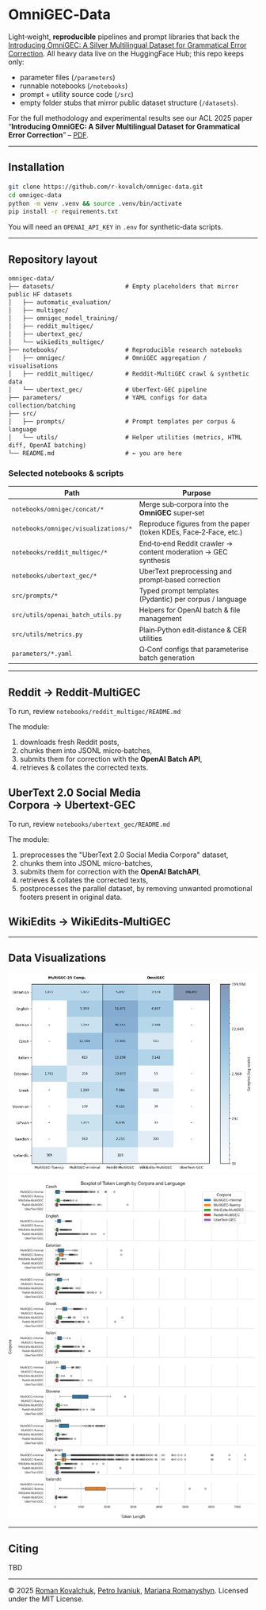 # OmniGEC‑Data

Light‑weight, **reproducible** pipelines and prompt libraries that back the [Introducing OmniGEC: A Silver Multilingual Dataset for Grammatical Error Correction](https://huggingface.co/collections/lang-uk/omnigec-68095391ebef195ed6c0a5f3).
All heavy data live on the HuggingFace Hub; this repo keeps only:

* parameter files (`/parameters`)
* runnable notebooks (`/notebooks`)
* prompt + utility source code (`/src`)
* empty folder stubs that mirror public dataset structure (`/datasets`).

For the full methodology and experimental results see our ACL 2025 paper
“**Introducing OmniGEC: A Silver Multilingual Dataset for Grammatical Error Correction**” – [PDF](TBD).



---

## Installation

```bash
git clone https://github.com/r‑kovalch/omnigec-data.git
cd omnigec-data
python -m venv .venv && source .venv/bin/activate
pip install -r requirements.txt
```

You will need an `OPENAI_API_KEY` in `.env` for synthetic‑data scripts.

---

## Repository layout

```text
omnigec-data/
├── datasets/                    # Empty placeholders that mirror public HF datasets
│   ├── automatic_evaluation/
│   ├── multigec/
│   ├── omnigec_model_training/
│   ├── reddit_multigec/
│   ├── ubertext_gec/
│   └── wikiedits_multigec/
├── notebooks/                   # Reproducible research notebooks
│   ├── omnigec/                 # OmniGEC aggregation / visualisations
│   ├── reddit_multigec/         # Reddit‑MultiGEC crawl & synthetic data
│   └── ubertext_gec/            # UberText‑GEC pipeline
├── parameters/                  # YAML configs for data collection/batching
├── src/
│   ├── prompts/                 # Prompt templates per corpus & language
│   └── utils/                   # Helper utilities (metrics, HTML diff, OpenAI batching)
└── README.md                    # ← you are here
```

### Selected notebooks & scripts

| Path                                 | Purpose                                                          |
| ------------------------------------ | ---------------------------------------------------------------- |
| `notebooks/omnigec/concat/*`         | Merge sub‑corpora into the **OmniGEC** super‑set                 |
| `notebooks/omnigec/visualizations/*` | Reproduce figures from the paper (token KDEs, Face‑2‑Face, etc.) |
| `notebooks/reddit_multigec/*`        | End‑to‑end Reddit crawler → content moderation → GEC synthesis   |
| `notebooks/ubertext_gec/*`           | UberText preprocessing and prompt‑based correction               |
| `src/prompts/*`                      | Typed prompt templates (Pydantic) per corpus / language          |
| `src/utils/openai_batch_utils.py`    | Helpers for OpenAI batch & file management                       |
| `src/utils/metrics.py`               | Plain‑Python edit‑distance & CER utilities                       |
| `parameters/*.yaml`                  | Ω‑Conf configs that parameterise batch generation                |

---

## Reddit → Reddit‑MultiGEC

To run, review `notebooks/reddit_multigec/README.md`

The module:

1. downloads fresh Reddit posts,
2. chunks them into JSONL micro‑batches,
3. submits them for correction with the **OpenAI Batch API**,
4. retrieves & collates the corrected texts.

## UberText 2.0 Social Media Corpora → Ubertext‑GEC

To run, review `notebooks/ubertext_gec/README.md`

The module:

1. preprocesses the "UberText 2.0 Social Media Corpora" dataset,
2. chunks them into JSONL micro-batches,
3. submits them for correction with the **OpenAI BatchAPI**,
4. retrieves & collates the corrected texts,
5. postprocesses the parallel dataset, by removing unwanted promotional footers present in original data.

## WikiEdits → WikiEdits‑MultiGEC

---

## Data Visualizations

![corpus_data.png](pictures%2Fcorpus_data.png)
![box_per_language_and_corpora.png](pictures%2Fbox_per_language_and_corpora.png)

---

## Citing

TBD

---

© 2025 [Roman Kovalchuk](https://huggingface.co/rkovalchuk), [Petro Ivaniuk](https://huggingface.co/peterua), [Mariana Romanyshyn](https://huggingface.co/mariana-scorp). Licensed under the MIT License.
